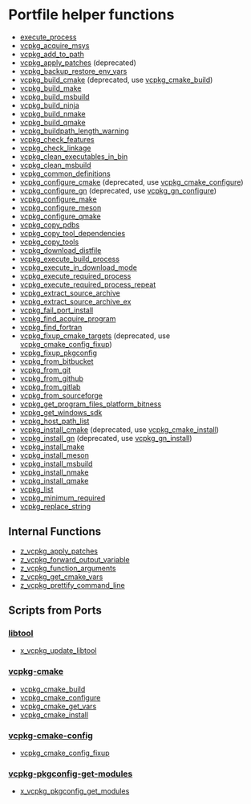 <!-- Run regenerate.ps1 to extract scripts documentation -->

# Portfile helper functions
- [execute\_process](execute_process.md)
- [vcpkg\_acquire\_msys](vcpkg_acquire_msys.md)
- [vcpkg\_add\_to\_path](vcpkg_add_to_path.md)
- [vcpkg\_apply\_patches](vcpkg_apply_patches.md) (deprecated)
- [vcpkg\_backup\_restore\_env\_vars](vcpkg_backup_restore_env_vars.md)
- [vcpkg\_build\_cmake](vcpkg_build_cmake.md) (deprecated, use [vcpkg\_cmake\_build](ports/vcpkg-cmake/vcpkg_cmake_build.md))
- [vcpkg\_build\_make](vcpkg_build_make.md)
- [vcpkg\_build\_msbuild](vcpkg_build_msbuild.md)
- [vcpkg\_build\_ninja](vcpkg_build_ninja.md)
- [vcpkg\_build\_nmake](vcpkg_build_nmake.md)
- [vcpkg\_build\_qmake](vcpkg_build_qmake.md)
- [vcpkg\_buildpath\_length\_warning](vcpkg_buildpath_length_warning.md)
- [vcpkg\_check\_features](vcpkg_check_features.md)
- [vcpkg\_check\_linkage](vcpkg_check_linkage.md)
- [vcpkg\_clean\_executables\_in\_bin](vcpkg_clean_executables_in_bin.md)
- [vcpkg\_clean\_msbuild](vcpkg_clean_msbuild.md)
- [vcpkg\_common\_definitions](vcpkg_common_definitions.md)
- [vcpkg\_configure\_cmake](vcpkg_configure_cmake.md) (deprecated, use [vcpkg\_cmake\_configure](ports/vcpkg-cmake/vcpkg_cmake_configure.md))
- [vcpkg\_configure\_gn](vcpkg_configure_gn.md) (deprecated, use [vcpkg\_gn\_configure](ports/vcpkg-gn/vcpkg_gn_configure.md))
- [vcpkg\_configure\_make](vcpkg_configure_make.md)
- [vcpkg\_configure\_meson](vcpkg_configure_meson.md)
- [vcpkg\_configure\_qmake](vcpkg_configure_qmake.md)
- [vcpkg\_copy\_pdbs](vcpkg_copy_pdbs.md)
- [vcpkg\_copy\_tool\_dependencies](vcpkg_copy_tool_dependencies.md)
- [vcpkg\_copy\_tools](vcpkg_copy_tools.md)
- [vcpkg\_download\_distfile](vcpkg_download_distfile.md)
- [vcpkg\_execute\_build\_process](vcpkg_execute_build_process.md)
- [vcpkg\_execute\_in\_download\_mode](vcpkg_execute_in_download_mode.md)
- [vcpkg\_execute\_required\_process](vcpkg_execute_required_process.md)
- [vcpkg\_execute\_required\_process\_repeat](vcpkg_execute_required_process_repeat.md)
- [vcpkg\_extract\_source\_archive](vcpkg_extract_source_archive.md)
- [vcpkg\_extract\_source\_archive\_ex](vcpkg_extract_source_archive_ex.md)
- [vcpkg\_fail\_port\_install](vcpkg_fail_port_install.md)
- [vcpkg\_find\_acquire\_program](vcpkg_find_acquire_program.md)
- [vcpkg\_find\_fortran](vcpkg_find_fortran.md)
- [vcpkg\_fixup\_cmake\_targets](vcpkg_fixup_cmake_targets.md) (deprecated, use [vcpkg\_cmake\_config\_fixup](ports/vcpkg-cmake-config/vcpkg_cmake_config_fixup.md))
- [vcpkg\_fixup\_pkgconfig](vcpkg_fixup_pkgconfig.md)
- [vcpkg\_from\_bitbucket](vcpkg_from_bitbucket.md)
- [vcpkg\_from\_git](vcpkg_from_git.md)
- [vcpkg\_from\_github](vcpkg_from_github.md)
- [vcpkg\_from\_gitlab](vcpkg_from_gitlab.md)
- [vcpkg\_from\_sourceforge](vcpkg_from_sourceforge.md)
- [vcpkg\_get\_program\_files\_platform\_bitness](vcpkg_get_program_files_platform_bitness.md)
- [vcpkg\_get\_windows\_sdk](vcpkg_get_windows_sdk.md)
- [vcpkg\_host\_path\_list](vcpkg_host_path_list.md)
- [vcpkg\_install\_cmake](vcpkg_install_cmake.md) (deprecated, use [vcpkg\_cmake\_install](ports/vcpkg-cmake/vcpkg_cmake_install.md))
- [vcpkg\_install\_gn](vcpkg_install_gn.md) (deprecated, use [vcpkg\_gn\_install](ports/vcpkg-gn/vcpkg_gn_install.md))
- [vcpkg\_install\_make](vcpkg_install_make.md)
- [vcpkg\_install\_meson](vcpkg_install_meson.md)
- [vcpkg\_install\_msbuild](vcpkg_install_msbuild.md)
- [vcpkg\_install\_nmake](vcpkg_install_nmake.md)
- [vcpkg\_install\_qmake](vcpkg_install_qmake.md)
- [vcpkg\_list](vcpkg_list.md)
- [vcpkg\_minimum\_required](vcpkg_minimum_required.md)
- [vcpkg\_replace\_string](vcpkg_replace_string.md)

## Internal Functions

- [z\_vcpkg\_apply\_patches](internal/z_vcpkg_apply_patches.md)
- [z\_vcpkg\_forward\_output\_variable](internal/z_vcpkg_forward_output_variable.md)
- [z\_vcpkg\_function\_arguments](internal/z_vcpkg_function_arguments.md)
- [z\_vcpkg\_get\_cmake\_vars](internal/z_vcpkg_get_cmake_vars.md)
- [z\_vcpkg\_prettify\_command\_line](internal/z_vcpkg_prettify_command_line.md)

## Scripts from Ports

### [libtool](ports/libtool.md)

- [x\_vcpkg\_update\_libtool](ports/libtool/x_vcpkg_update_libtool.md)

### [vcpkg-cmake](ports/vcpkg-cmake.md)

- [vcpkg\_cmake\_build](ports/vcpkg-cmake/vcpkg_cmake_build.md)
- [vcpkg\_cmake\_configure](ports/vcpkg-cmake/vcpkg_cmake_configure.md)
- [vcpkg\_cmake\_get\_vars](ports/vcpkg-cmake/vcpkg_cmake_get_vars.md)
- [vcpkg\_cmake\_install](ports/vcpkg-cmake/vcpkg_cmake_install.md)

### [vcpkg-cmake-config](ports/vcpkg-cmake-config.md)

- [vcpkg\_cmake\_config\_fixup](ports/vcpkg-cmake-config/vcpkg_cmake_config_fixup.md)

### [vcpkg-pkgconfig-get-modules](ports/vcpkg-pkgconfig-get-modules.md)

- [x\_vcpkg\_pkgconfig\_get\_modules](ports/vcpkg-pkgconfig-get-modules/x_vcpkg_pkgconfig_get_modules.md)
